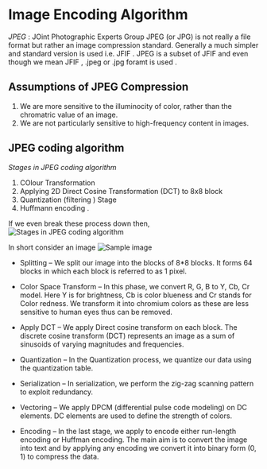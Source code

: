 # Image Encoding Algorithm
			
*JPEG* : JOint Photographic Experts Group 
JPEG (or JPG) is not really a file format but rather an image compression standard. 
Generally a much simpler and standard version is used i.e. JFIF . JPEG is a subset of JFIF and even though we mean JFIF , .jpeg or .jpg foramt is used .

## Assumptions of JPEG Compression

1. We are more sensitive to the illuminocity of color, rather than the chromatric value of an image.	
2. We are not particularly sensitive to high-frequency content in images.	

## JPEG coding algorithm 

*Stages in JPEG coding algorithm*
1. COlour Transformation 
2. Applying 2D Direct Cosine Transformation (DCT) to 8x8 block 
3. Quantization (filtering ) Stage 
4. Huffmann encoding .

If we even break these process down then,
![Stages in JPEG coding algorithm](https://media.geeksforgeeks.org/wp-content/uploads/20200407203949/JPEG1.png)

In short consider an image 
![Sample image](/image-processing-fpga/Hardik/imgs/Screenshot%20from%202022-08-20%2021-24-06.png)

- Splitting – 
    We split our image into the blocks of 8*8 blocks. It forms 64 blocks in which each block is referred to as 1 pixel. 

     
- Color Space Transform – 
    In this phase, we convert R, G, B to Y, Cb, Cr model. Here Y is for brightness, Cb is color blueness and Cr stands for Color redness. We transform it into chromium colors as these are less sensitive to human eyes thus can be removed. 

     
- Apply DCT – 
    We apply Direct cosine transform on each block. The discrete cosine transform (DCT) represents an image as a sum of sinusoids of varying magnitudes and frequencies. 

     
- Quantization – 
    In the Quantization process, we quantize our data using the quantization table. 

     
-  Serialization – 
    In serialization, we perform the zig-zag scanning pattern to exploit redundancy. 

     
-  Vectoring – 
    We apply DPCM (differential pulse code modeling) on DC elements. DC elements are used to define the strength of colors. 

     
-  Encoding – 
    In the last stage, we apply to encode either run-length encoding or Huffman encoding. The main aim is to convert the image into text and by applying any encoding we convert it into binary form (0, 1) to compress the data. 

  
   


